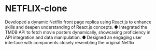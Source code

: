# NETFLIX-clone
Developed a dynamic Netflix front page replica using React.js to enhance skills and deepen understanding of React.js concepts. ● Integrated the TMDB API to fetch movie posters dynamically, showcasing proficiency in API integration and data manipulation. ● Designed an engaging user interface with components closely resembling the original Netflix
